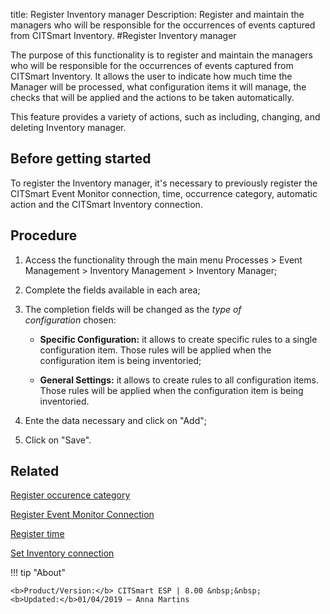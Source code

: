 title: Register Inventory manager
Description: Register and maintain the managers who will be responsible for the occurrences of events captured from CITSmart Inventory.
#Register Inventory manager

The purpose of this functionality is to register and maintain the managers who
will be responsible for the occurrences of events captured from CITSmart
Inventory. It allows the user to indicate how much time the Manager will be
processed, what configuration items it will manage, the checks that will be
applied and the actions to be taken automatically.

This feature provides a variety of actions, such as including, changing, and
deleting Inventory manager.

Before getting started
--------------------------

To register the Inventory manager, it's necessary to previously register the
CITSmart Event Monitor connection, time, occurrence category, automatic action
and the CITSmart Inventory connection.

Procedure
-------------

1.  Access the functionality through the main menu Processes \> Event Management
    \> Inventory Management \> Inventory Manager;

2.  Complete the fields available in each area;

3.  The completion fields will be changed as the *type of configuration* chosen:

    - **Specific Configuration:** it allows to create specific rules to a single
    configuration item. Those rules will be applied when the configuration item
    is being inventoried;

    - **General Settings:** it allows to create rules to all configuration items.
    Those rules will be applied when the configuration item is being
    inventoried.

1.  Ente the data necessary and click on "Add";

2.  Click on "Save".

Related
-------

[Register occurence category](https://docs-dev.citsmart.com/en/site/citsmart-esp-8/5-processes/event/configuration/register-occurence-category.html)

[Register Event Monitor Connection](https://docs-dev.citsmart.com/en/site/citsmart-esp-8/5-processes/event/configuration/register-event-monitor-connection.html)

[Register time](https://docs-dev.citsmart.com/en/site/citsmart-esp-8/5-processes/event/configuration/register-time.html)

[Set Inventory connection](https//docs-dev.citsmart.com/en/site/citsmart-esp-8/5-processes/event/configuration/set-inventory-connection.html)


!!! tip "About"

    <b>Product/Version:</b> CITSmart ESP | 8.00 &nbsp;&nbsp;
    <b>Updated:</b>01/04/2019 – Anna Martins
